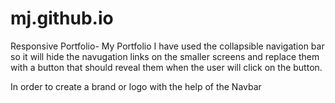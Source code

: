 # mj.github.io
Responsive Portfolio- My Portfolio
I have used the collapsible navigation bar so it will hide the navugation links on the smaller screens and replace them with a button that should reveal them when the user will click on the button.

In order to create a brand or logo with the help of the Navbar 
